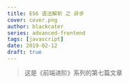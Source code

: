 ```yaml
---
title: ES6 语法解析 之 异步
cover: cover.png
author: blackcater
series: advanced-frontend
tags: [javascript]
date: 2019-02-12
draft: true
---
```


> 这是《前端进阶》系列的第七篇文章
